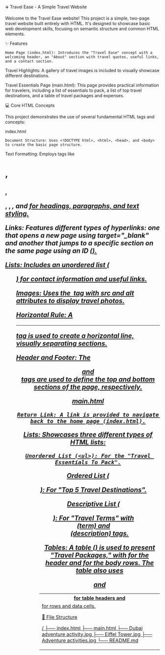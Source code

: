 ✈️ Travel Ease - A Simple Travel Website

Welcome to the Travel Ease website! This project is a simple, two-page travel website built entirely with HTML. It's designed to showcase basic web development skills, focusing on semantic structure and common HTML elements.

✨ Features

    Home Page (index.html): Introduces the "Travel Ease" concept with a welcoming header, an "About" section with travel quotes, useful links, and a contact section.

Travel Highlights: A gallery of travel images is included to visually showcase different destinations.

Travel Essentials Page (main.html): This page provides practical information for travelers, including a list of essentials to pack, a list of top travel destinations, and a table of travel packages and expenses.

💻 Core HTML Concepts

This project demonstrates the use of several fundamental HTML tags and concepts:

index.html

    Document Structure: Uses <!DOCTYPE html>, <html>, <head>, and <body> to create the basic page structure.

Text Formatting: Employs tags like <h1>, <h2>, <p>, <strong>, <em>, and <ins> for headings, paragraphs, and text styling.

Links: Features different types of hyperlinks: one that opens a new page using target="_blank" and another that jumps to a specific section on the same page using an ID (<a href="#Contact">).

Lists: Includes an unordered list (<ul>) for contact information and useful links.

Images: Uses the <img> tag with src and alt attributes to display travel photos.

Horizontal Rule: A <hr> tag is used to create a horizontal line, visually separating sections.

Header and Footer: The <header> and <footer> tags are used to define the top and bottom sections of the page, respectively.

main.html

    Return Link: A link is provided to navigate back to the home page (index.html).

Lists: Showcases three different types of HTML lists:

    Unordered List (<ul>): For the "Travel Essentials To Pack".

Ordered List (<ol>): For "Top 5 Travel Destinations".

Descriptive List (<dl>): For "Travel Terms" with <dt> (term) and <dd> (description) tags.

Tables: A table (<table>) is used to present "Travel Packages," with <thead> for the header and <tbody> for the body rows. The table also uses 

<th> for table headers and <tr> and <td> for rows and data cells.

📂 File Structure

/
├── index.html
├── main.html
├── Dubai adventure activity.jpg
├── Eiffel Tower.jpg
├── Adventure activities.jpg
└── README.md
